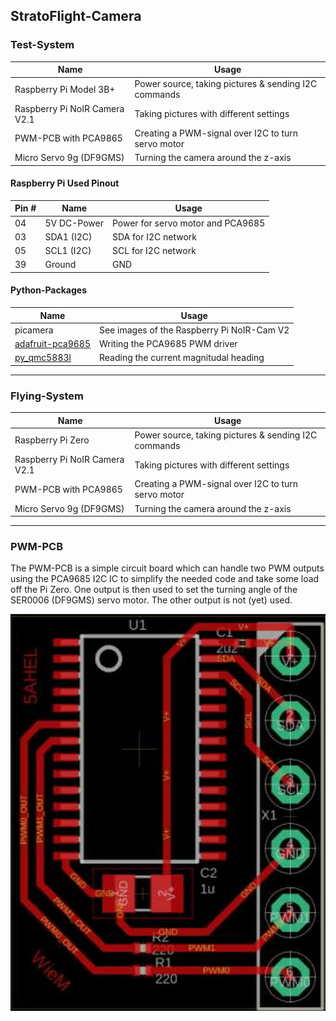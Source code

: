 ## StratoFlight-Camera

### Test-System
| Name                          | Usage                                                |
| ---                           | ---                                                  |
| Raspberry Pi Model 3B+        | Power source, taking pictures & sending I2C commands |
| Raspberry Pi NoIR Camera V2.1 | Taking pictures with different settings              |
| PWM-PCB with PCA9865          | Creating a PWM-signal over I2C to turn servo motor   |
| Micro Servo 9g (DF9GMS)       | Turning the camera around the z-axis                 |

#### Raspberry Pi Used Pinout
| Pin # | Name          | Usage                             |
| ---   | ---           | ---                               |
| 04    | 5V DC-Power   | Power for servo motor and PCA9685 |
| 03    | SDA1 (I2C)    | SDA for I2C network               |
| 05    | SCL1 (I2C)    | SCL for I2C network               |
| 39    | Ground        | GND                               |

#### Python-Packages
| Name                                                                    | Usage                                      |
| ---                                                                     | ---                                        |
| picamera                                                                | See images of the Raspberry Pi NoIR-Cam V2 |
| [adafruit-pca9685](https://github.com/adafruit/Adafruit_Python_PCA9685) | Writing the PCA9685 PWM driver             |
| [py_qmc5883l](https://github.com/RigacciOrg/py-qmc5883l)                | Reading the current magnitudal heading     |

***

### Flying-System
| Name 	                        | Usage                                                |
| ---                           | ---                                                  |
| Raspberry Pi Zero             | Power source, taking pictures & sending I2C commands |
| Raspberry Pi NoIR Camera V2.1	| Taking pictures with different settings              |
| PWM-PCB with PCA9865          | Creating a PWM-signal over I2C to turn servo motor   |
| Micro Servo 9g (DF9GMS)       | Turning the camera around the z-axis                 |

***

### PWM-PCB
The PWM-PCB is a simple circuit board which can handle two PWM outputs using the PCA9685 I2C IC to simplify the needed code and take some load off the Pi Zero. One output is then used to set the turning angle of the SER0006 (DF9GMS) servo motor. The other output is not (yet) used.

![PCB for PWM](./pictures/PWM-PCB.png "PWM-PCB")
